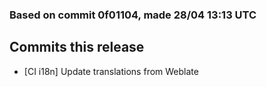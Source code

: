 ### Based on commit 0f01104, made 28/04 13:13 UTC
## Commits this release
  - [CI i18n] Update translations from Weblate